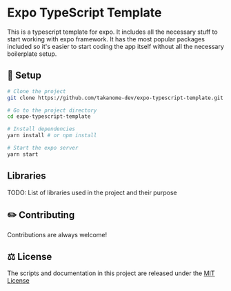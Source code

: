 # Expo TypeScript Template

This is a typescript template for expo. It includes all the necessary stuff to start working with expo framework. It has the most popular packages included so it's easier to start coding the app itself without all the necessary boilerplate setup.

## 🚀 Setup

```bash
# Clone the project
git clone https://github.com/takanome-dev/expo-typescript-template.git

# Go to the project directory
cd expo-typescript-template

# Install dependencies
yarn install # or npm install

# Start the expo server
yarn start
```

## Libraries

TODO: List of libraries used in the project and their purpose

## ✏️ Contributing

Contributions are always welcome!

## ⚖️ License

The scripts and documentation in this project are released under the [MIT License](LICENSE)
